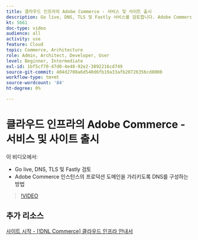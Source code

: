 ```yaml
---
title: 클라우드 인프라의 Adobe Commerce - 서비스 및 사이트 출시
description: Go live, DNS, TLS 및 Fastly 서비스를 검토합니다. Adobe Commerce 인스턴스의 프로덕션 도메인을 가리키도록 DNS를 구성하는 방법을 알아봅니다.
kt: 5661
doc-type: video
audience: all
activity: use
feature: Cloud
topic: Commerce, Architecture
role: Admin, Architect, Developer, User
level: Beginner, Intermediate
exl-id: 1bf5cf70-47d0-4e48-92e2-3892216cd749
source-git-commit: 404d2708a6d540d6fb19a33afb20726356cd8000
workflow-type: tm+mt
source-wordcount: '84'
ht-degree: 0%

---
```


# 클라우드 인프라의 Adobe Commerce - 서비스 및 사이트 출시

이 비디오에서:

- Go live, DNS, TLS 및 Fastly 검토
- Adobe Commerce 인스턴스의 프로덕션 도메인을 가리키도록 DNS를 구성하는 방법

>[!VIDEO](https://video.tv.adobe.com/v/35697?quality=12&learn=on)

## 추가 리소스

[사이트 시작 - [!DNL Commerce] 클라우드 인프라 안내서](https://experienceleague.adobe.com/docs/commerce-cloud-service/user-guide/launch/overview.html)
